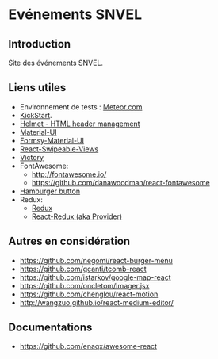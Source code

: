 # Evénements SNVEL
## Introduction
Site des événements SNVEL.

## Liens utiles

* Environnement de tests : [Meteor.com](http://evenements-snvel.meteor.com/)
* [KickStart](https://github.com/thereactivestack/kickstart-hugeapp).
* [Helmet - HTML header management](https://github.com/thereactivestack/meteor-react-helmet)
* [Material-UI](http://www.material-ui.com/)
* [Formsy-Material-UI](https://github.com/mbrookes/formsy-material-ui)
* [React-Swipeable-Views](https://github.com/oliviertassinari/react-swipeable-views)
* [Victory](http://victory.formidable.com/)
* FontAwesome:
  * http://fontawesome.io/
  * https://github.com/danawoodman/react-fontawesome
* [Hamburger button](https://github.com/plouc/react-svg-buttons)
* Redux:
  * [Redux](https://github.com/rackt/redux)
  * [React-Redux (aka Provider)](https://github.com/rackt/react-redux)

## Autres en considération

* https://github.com/negomi/react-burger-menu
* https://github.com/gcanti/tcomb-react
* https://github.com/istarkov/google-map-react
* https://github.com/oncletom/Imager.jsx
* https://github.com/chenglou/react-motion
* http://wangzuo.github.io/react-medium-editor/

## Documentations
* https://github.com/enaqx/awesome-react
